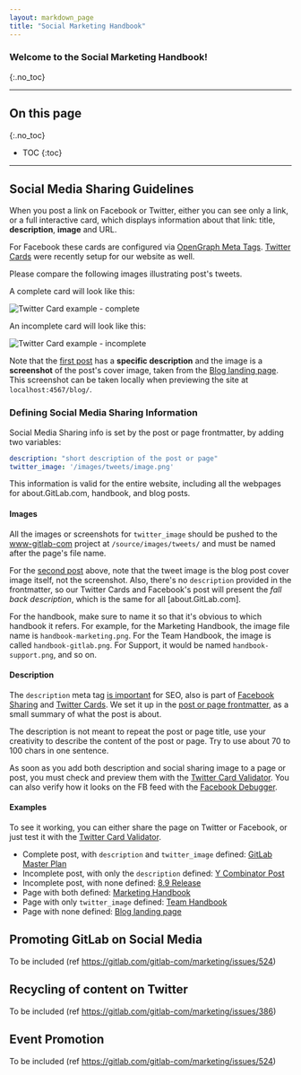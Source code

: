 ```yaml
---
layout: markdown_page
title: "Social Marketing Handbook"
---
```


### Welcome to the Social Marketing Handbook!
{:.no_toc}

----

## On this page
{:.no_toc}

- TOC
{:toc}

----

## Social Media Sharing Guidelines

When you post a link on Facebook or Twitter, either you can
see only a link, or a full interactive card, which displays
information about that link: title, **description**, **image** and URL.

For Facebook these cards are configured via [OpenGraph Meta Tags][OG].
[Twitter Cards] were recently setup for our website as well.

Please compare the following images illustrating post's tweets.

A complete card will look like this:

![Twitter Card example - complete][twitter-card-comp]

An incomplete card will look like this:

![Twitter Card example - incomplete][twitter-card-incomp]

Note that the [first post] has a **specific description** and the image is a **screenshot**
of the post's cover image, taken from the [Blog landing page][blog]. This screenshot
can be taken locally when previewing the site at `localhost:4567/blog/`.

### Defining Social Media Sharing Information

Social Media Sharing info is set by the post or page frontmatter, by adding two variables:

```yaml
description: "short description of the post or page"
twitter_image: '/images/tweets/image.png'
```

This information is valid for the entire website, including all the webpages for about.GitLab.com, handbook, and blog posts.


#### Images

All the images or screenshots for `twitter_image` should be pushed to the [www-gitlab-com] project
at `/source/images/tweets/` and must be named after the page's file name.

For the [second post] above, note that the tweet image is the blog post cover image itself,
not the screenshot. Also, there's no `description` provided in the frontmatter, so our
Twitter Cards and Facebook's post will present the _fall back description_,
which is the same for all [about.GitLab.com].

For the handbook, make sure to name it so that it's obvious to which handbook it refers.
For example, for the Marketing Handbook, the image file name is `handbook-marketing.png`. For the Team Handbook, the image is called `handbook-gitlab.png`. For Support, it would be named `handbook-support.png`, and so on.

#### Description

The `description` meta tag [is important][description-tag]
for SEO, also is part of [Facebook Sharing][og] and [Twitter Cards]. We set it up in the
[post or page frontmatter](../blog/#frontmatter), as a small summary of what the post is about.

The description is not meant to repeat the post or page title, use your creativity to describe the content of the post or page.
Try to use about 70 to 100 chars in one sentence.

As soon as you add both description and social sharing image to a page or post, you must check and preview them with the [Twitter Card Validator]. You can also verify how it looks on the FB feed with the [Facebook Debugger].

#### Examples

To see it working, you can either share the page on Twitter or Facebook, or just test it with the [Twitter Card Validator].

- Complete post, with `description` and `twitter_image` defined:
[GitLab Master Plan](/2016/09/13/gitlab-master-plan/)
- Incomplete post, with only the `description` defined:
[Y Combinator Post](/2016/09/30/gitlabs-application-for-y-combinator-winter-2015/)
- Incomplete post, with none defined: [8.9 Release](/2016/06/22/gitlab-8-9-released/)
- Page with both defined: [Marketing Handbook](/handbook/marketing/)
- Page with only `twitter_image` defined: [Team Handbook](/handbook/)
- Page with none defined: [Blog landing page](/blog/)

## Promoting GitLab on Social Media

To be included (ref https://gitlab.com/gitlab-com/marketing/issues/524)

## Recycling of content on Twitter

To be included (ref https://gitlab.com/gitlab-com/marketing/issues/386)

## Event Promotion

To be included (ref https://gitlab.com/gitlab-com/marketing/issues/524)

<!-- Social Marketing Handbook - ref https://gitlab.com/gitlab-com/marketing/issues/524 -->

<!-- identifiers, in alphabetical order -->

[blog]: /blog/
[description-tag]: http://www.wordstream.com/meta-tags
[facebook debugger]: https://developers.facebook.com/tools/debug/
[first post]: /2016/07/19/markdown-kramdown-tips-and-tricks/
[OG]: https://developers.facebook.com/docs/sharing/webmasters#markup
[second post]: /2016/07/20/gitlab-is-open-core-github-is-closed-source/
[twitter card validator]: https://cards-dev.twitter.com/validator
[twitter cards]: https://dev.twitter.com/cards/overview
[twitter-card-comp]: /images/handbook/marketing/twitter-card-complete.jpg
[twitter-card-incomp]: /images/handbook/marketing/twitter-card-incomplete.jpg
[www-gitlab-com]: https://gitlab.com/gitlab-com/www-gitlab-com
